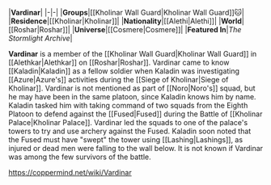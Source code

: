 |**Vardinar**|
|-|-|
|**Groups**|[[Kholinar Wall Guard\|Kholinar Wall Guard]]🐱︎|
|**Residence**|[[Kholinar\|Kholinar]]|
|**Nationality**|[[Alethi\|Alethi]]|
|**World**|[[Roshar\|Roshar]]|
|**Universe**|[[Cosmere\|Cosmere]]|
|**Featured In**|*The Stormlight Archive*|

**Vardinar** is a member of the [[Kholinar Wall Guard\|Kholinar Wall Guard]] in [[Alethkar\|Alethkar]] on [[Roshar\|Roshar]].
Vardinar came to know [[Kaladin\|Kaladin]] as a fellow soldier when Kaladin was investigating [[Azure\|Azure's]] activities during the [[Siege of Kholinar\|Siege of Kholinar]]. Vardinar is not mentioned as part of [[Noro\|Noro's]] squad, but he may have been in the same platoon, since Kaladin knows him by name.
Kaladin tasked him with taking command of two squads from the Eighth Platoon to defend against the [[Fused\|Fused]] during the Battle of [[Kholinar Palace\|Kholinar Palace]]. Vardinar led the squads to one of the palace's towers to try and use archery against the Fused. Kaladin soon noted that the Fused must have "swept" the tower using [[Lashing\|Lashings]], as injured or dead men were falling to the wall below. It is not known if Vardinar was among the few survivors of the battle.



https://coppermind.net/wiki/Vardinar